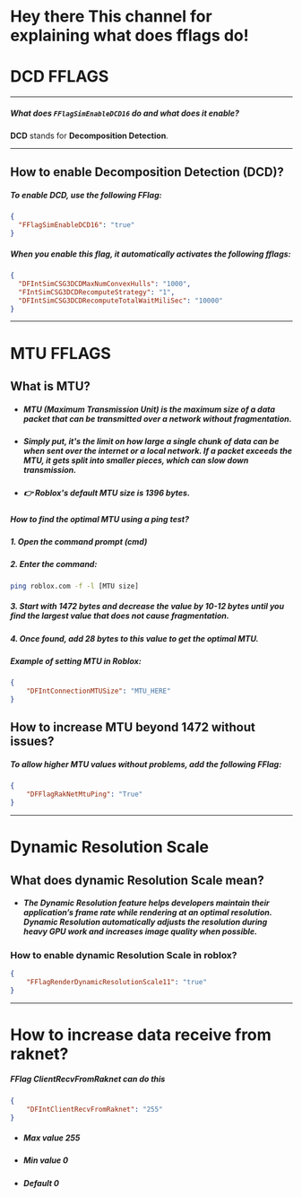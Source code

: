 # Hey there This channel for explaining what does fflags do!
# DCD FFLAGS
---
##### What does `FFlagSimEnableDCD16` do and what does it enable?

**DCD** stands for **Decomposition Detection**.

---

## How to enable Decomposition Detection (DCD)?

##### To enable DCD, use the following FFlag:

```json
{
  "FFlagSimEnableDCD16": "true"
}
```

##### When you enable this flag, it automatically activates the following fflags:
```json
{
  "DFIntSimCSG3DCDMaxNumConvexHulls": "1000",
  "FIntSimCSG3DCDRecomputeStrategy": "1",
  "DFIntSimCSG3DCDRecomputeTotalWaitMiliSec": "10000"
}
```
---
# MTU FFLAGS

## What is MTU?
- ##### MTU (Maximum Transmission Unit) is the maximum size of a data packet that can be transmitted over a network without fragmentation.

- ##### Simply put, it's the limit on how large a single chunk of data can be when sent over the internet or a local network. If a packet exceeds the MTU, it gets split into smaller pieces, which can slow down transmission.

- ##### 👉 Roblox's default MTU size is **1396 bytes**.

##### How to find the optimal MTU using a **ping test**?
##### 1. Open the command prompt (**cmd**)
##### 2. Enter the command:
   ```sh
   ping roblox.com -f -l [MTU size]
   ```
##### 3. Start with **1472 bytes** and decrease the value by **10-12 bytes** until you find the largest value that does not cause fragmentation.
##### 4. Once found, **add 28 bytes** to this value to get the **optimal MTU**.

##### Example of setting MTU in Roblox:
```json
{
    "DFIntConnectionMTUSize": "MTU_HERE"
}
```
## How to increase MTU beyond 1472 without issues?
##### To allow higher MTU values without problems, add the following FFlag:
```json
{
    "DFFlagRakNetMtuPing": "True"
}
```
---
# Dynamic Resolution Scale
## What does dynamic Resolution Scale mean?
- ##### The Dynamic Resolution feature helps developers maintain their application’s frame rate while rendering at an optimal resolution. Dynamic Resolution automatically adjusts the resolution during heavy GPU work and increases image quality when possible.
### How to enable dynamic Resolution Scale in roblox?
```json
{
    "FFlagRenderDynamicResolutionScale11": "true"
}
```
--- 
# How to increase data receive from raknet?
##### FFlag ClientRecvFromRaknet can do this
```json
{
    "DFIntClientRecvFromRaknet": "255"
}
```
- ##### Max value 255
- ##### Min value 0
- ##### Default 0


